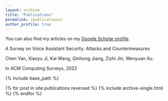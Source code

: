 ```yaml
---
layout: archive
title: "Publications"
permalink: /publications/
author_profile: true
---
```


You can also find my articles on my [Google Scholar profile](https://scholar.google.com/citations?user=qhaLpw8AAAAJ&hl=en&oi=sra).

A Survey on Voice Assistant Security: Attacks and Countermeasures

Chen Yan, Xiaoyu Ji, Kai Wang, Qinhong Jiang, Zizhi Jin, Wenyuan Xu.  

In ACM Computing Surveys, 2022




{% include base_path %}

{% for post in site.publications reversed %}
  {% include archive-single.html %}
{% endfor %}
 